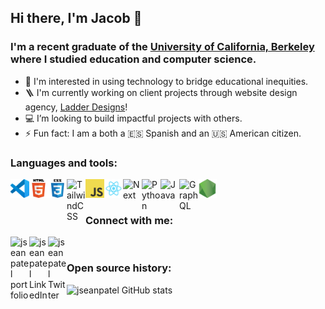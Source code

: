 

## **Hi there, I'm Jacob** 👋

### I'm a recent graduate of the [University of California, Berkeley](https://www.berkeley.edu/) where I studied education and computer science.

- 📕 I'm interested in using technology to bridge educational inequities.
- 🪜 I'm currently working on client projects through website design agency, [Ladder Designs](https://ladderdesigns.co)!
- 💻 I’m looking to build impactful projects with others.
- ⚡ Fun fact: I am a both a 🇪🇸 Spanish and an 🇺🇸 American citizen.

### Languages and tools:

[<img align="left" alt="Visual Studio Code" width="30px" src="https://raw.githubusercontent.com/github/explore/80688e429a7d4ef2fca1e82350fe8e3517d3494d/topics/visual-studio-code/visual-studio-code.png" />][visualstudiocode]
[<img align="left" alt="HTML5" width="30px" src="https://raw.githubusercontent.com/github/explore/80688e429a7d4ef2fca1e82350fe8e3517d3494d/topics/html/html.png" />][html5]
[<img align="left" alt="CSS3" width="30px" src="https://raw.githubusercontent.com/github/explore/80688e429a7d4ef2fca1e82350fe8e3517d3494d/topics/css/css.png" />][css3]
[<img align="left" alt="TailwindCSS" width="30px" src="https://upload.wikimedia.org/wikipedia/commons/thumb/d/d5/Tailwind_CSS_Logo.svg/2048px-Tailwind_CSS_Logo.svg.png" />][tailwindcss]
[<img align="left" alt="JavaScript" width="30px" src="https://raw.githubusercontent.com/github/explore/80688e429a7d4ef2fca1e82350fe8e3517d3494d/topics/javascript/javascript.png" />][javascript]
[<img align="left" alt="React" width="30px" src="https://raw.githubusercontent.com/github/explore/80688e429a7d4ef2fca1e82350fe8e3517d3494d/topics/react/react.png" />][react]
[<img align="left" alt="Next" width="30px" src="https://i.ibb.co/C9MWfcm/next-js-logo.png" />][next]
[<img align="left" alt="Python" width="30px" src="https://cdn.freebiesupply.com/logos/large/2x/python-5-logo-png-transparent.png" />][python]
[<img align="left" alt="Java" width="30px" src="https://cdn-icons-png.flaticon.com/512/226/226777.png" />][java]
[<img align="left" alt="GraphQL" width="30px" src="https://upload.wikimedia.org/wikipedia/commons/thumb/1/17/GraphQL_Logo.svg/2048px-GraphQL_Logo.svg.png" />][graphql]
[<img  alt="Node.js" width="30px" src="https://raw.githubusercontent.com/github/explore/80688e429a7d4ef2fca1e82350fe8e3517d3494d/topics/nodejs/nodejs.png" />][node]

### Connect with me:

[<img align="left" alt="jseanpatel portfolio" width="30px" src="https://cdn-icons-png.flaticon.com/512/814/814513.png" />][website]
[<img align="left" alt="jseanpatel LinkedIn" width="30px" src="https://cdn-icons-png.flaticon.com/512/3536/3536505.png" />][linkedin]
[<img align="left" alt="jseanpatel Twitter" width="30px" src="https://cdn-icons-png.flaticon.com/512/3670/3670151.png" />][twitter]

<br />

### Open source history:

<img align="left" alt="jseanpatel GitHub stats" src="https://github-readme-stats-jseanpatel.vercel.app/api?username=jseanpatel&show_icons=true&hide_border=true&count_private=true" />

<!--- Links: -->

[visualstudiocode]: https://code.visualstudio.com/?wt.mc_id=DX_841432
[html5]: https://code.visualstudio.com/?wt.mc_id=DX_841432
[css3]: https://developer.mozilla.org/en-US/docs/Web/CSS
[tailwindcss]: https://tailwindcss.com/
[javascript]: https://www.javascript.com/
[react]: https://reactjs.org/
[next]: https://nextjs.org/
[python]: https://www.python.org/
[java]: https://www.java.com/en/
[graphql]: https://graphql.org/
[node]: https://nodejs.org/en/
[website]: https://jseanpa.tel/
[linkedin]: https://www.linkedin.com/in/jseanpatel/
[twitter]: https://twitter.com/jseanpatel
